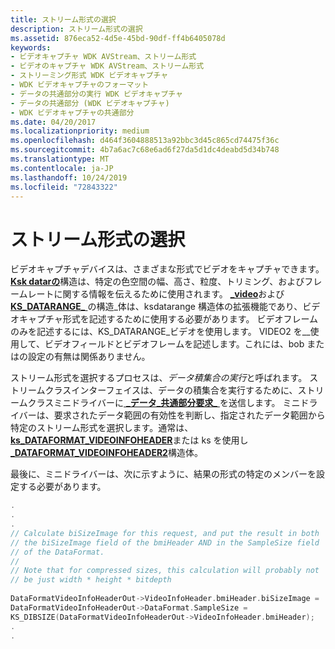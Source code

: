 ```yaml
---
title: ストリーム形式の選択
description: ストリーム形式の選択
ms.assetid: 876eca52-4d5e-45bd-90df-ff4b6405078d
keywords:
- ビデオキャプチャ WDK AVStream、ストリーム形式
- ビデオのキャプチャ WDK AVStream、ストリーム形式
- ストリーミング形式 WDK ビデオキャプチャ
- WDK ビデオキャプチャのフォーマット
- データの共通部分の実行 WDK ビデオキャプチャ
- データの共通部分 (WDK ビデオキャプチャ)
- WDK ビデオキャプチャの共通部分
ms.date: 04/20/2017
ms.localizationpriority: medium
ms.openlocfilehash: d464f3604888513a92bbc3d45c865cd74475f36c
ms.sourcegitcommit: 4b7a6ac7c68e6ad6f27da5d1dc4deabd5d34b748
ms.translationtype: MT
ms.contentlocale: ja-JP
ms.lasthandoff: 10/24/2019
ms.locfileid: "72843322"
---
```

# <a name="selecting-a-stream-format"></a>ストリーム形式の選択


ビデオキャプチャデバイスは、さまざまな形式でビデオをキャプチャできます。 [**Ksk datarの**](https://docs.microsoft.com/previous-versions/ff561658(v=vs.85))構造は、特定の色空間の幅、高さ、粒度、トリミング、およびフレームレートに関する情報を伝えるために使用されます。 [ **\_video**](https://docs.microsoft.com/windows-hardware/drivers/ddi/ksmedia/ns-ksmedia-tagks_datarange_video)および[**KS\_DATARANGE\_** ](https://docs.microsoft.com/windows-hardware/drivers/ddi/ksmedia/ns-ksmedia-tagks_datarange_video2)の構造\_体は、ksdatarange 構造体の拡張機能であり、ビデオキャプチャ形式を記述するために使用する必要があります。 ビデオフレームのみを記述するには、KS\_DATARANGE\_ビデオを使用します。 VIDEO2 を\_\_使用して、ビデオフィールドとビデオフレームを記述します。これには、bob またはの設定の有無は関係ありません。

ストリーム形式を選択するプロセスは、*データ積集合の実行*と呼ばれます。 ストリームクラスインターフェイスは、データの積集合を実行するために、ストリームクラスミニドライバーに[ **\_データ\_共通部分要求\_** ](https://docs.microsoft.com/windows-hardware/drivers/stream/srb-get-data-intersection)を送信します。 ミニドライバーは、要求されたデータ範囲の有効性を判断し、指定されたデータ範囲から特定のストリーム形式を選択します。通常は、 [**ks\_DATAFORMAT\_VIDEOINFOHEADER**](https://docs.microsoft.com/windows-hardware/drivers/ddi/ksmedia/ns-ksmedia-tagks_dataformat_videoinfoheader)または ks を使用し[ **\_DATAFORMAT\_VIDEOINFOHEADER2**](https://docs.microsoft.com/windows-hardware/drivers/ddi/ksmedia/ns-ksmedia-tagks_dataformat_videoinfoheader2)構造体。

最後に、ミニドライバーは、次に示すように、結果の形式の特定のメンバーを設定する必要があります。

```cpp
.
.
.
// Calculate biSizeImage for this request, and put the result in both
// the biSizeImage field of the bmiHeader AND in the SampleSize field
// of the DataFormat.
//
// Note that for compressed sizes, this calculation will probably not
// be just width * height * bitdepth
 
DataFormatVideoInfoHeaderOut->VideoInfoHeader.bmiHeader.biSizeImage =
DataFormatVideoInfoHeaderOut->DataFormat.SampleSize = 
KS_DIBSIZE(DataFormatVideoInfoHeaderOut->VideoInfoHeader.bmiHeader);
.
.
```

 

 




